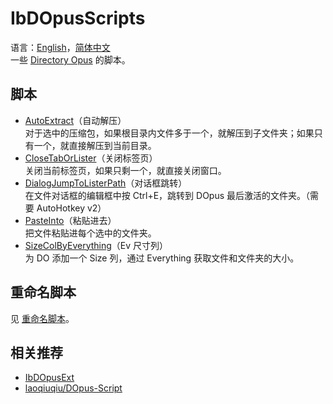 # IbDOpusScripts
语言：[English](README.md)，[简体中文](README.zh-Hans.md)  
一些 [Directory Opus](https://www.gpsoft.com.au/) 的脚本。

## 脚本
* [AutoExtract](AutoExtract.js)（自动解压）  
对于选中的压缩包，如果根目录内文件多于一个，就解压到子文件夹；如果只有一个，就直接解压到当前目录。
* [CloseTabOrLister](CloseTabOrLister.js)（关闭标签页）  
关闭当前标签页，如果只剩一个，就直接关闭窗口。
* [DialogJumpToListerPath](DialogJumpToListerPath.ahk)（对话框跳转）  
在文件对话框的编辑框中按 Ctrl+E，跳转到 DOpus 最后激活的文件夹。（需要 AutoHotkey v2）
* [PasteInto](PasteInto.js)（粘贴进去）  
把文件粘贴进每个选中的文件夹。
* [SizeColByEverything](SizeColByEverything/README.zh-Hans.md)（Ev 尺寸列）  
为 DO 添加一个 Size 列，通过 Everything 获取文件和文件夹的大小。

## 重命名脚本
见 [重命名脚本](Rename%20Scripts/README.zh-Hans.md)。

## 相关推荐
* [IbDOpusExt](https://github.com/Chaoses-Ib/IbDOpusExt)
* [laoqiuqiu/DOpus-Script](https://github.com/laoqiuqiu/DOpus-Script)